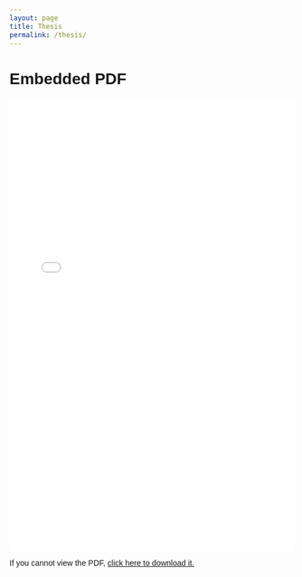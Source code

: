 ```yaml
---
layout: page
title: Thesis
permalink: /thesis/
---
```

<!DOCTYPE html>
<html lang="en">
<head>
  <meta charset="UTF-8">
  <meta name="viewport" content="width=device-width, initial-scale=1.0">
  <title>bibla - bachelor's thesis</title>
  <style>
    body {
      font-family: Arial, sans-serif;
      margin: 0;
      padding: 20px;
    }
    .pdf-container {
      width: 100%;
      height: 800px;
      border: none;
    }
  </style>
</head>
<body>
  <h1>Embedded PDF</h1>
  <embed src="files/thesis.pdf" type="application/pdf" class="pdf-container">
  <p>If you cannot view the PDF, <a href="files/thesis.pdf">click here to download it.</a></p>
</body>
</html>
